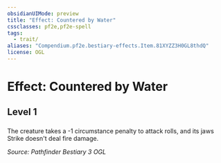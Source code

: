 ```yaml
---
obsidianUIMode: preview
title: "Effect: Countered by Water"
cssclasses: pf2e,pf2e-spell
tags:
  - trait/
aliases: "Compendium.pf2e.bestiary-effects.Item.81XYZZ3H0GL8thdQ"
license: OGL
---
```

# Effect: Countered by Water
## Level 1
### 






The creature takes a -1 circumstance penalty to attack rolls, and its jaws Strike doesn't deal fire damage.

*Source: Pathfinder Bestiary 3*
*OGL*